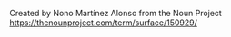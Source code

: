 Created by Nono Martínez Alonso from the Noun Project
https://thenounproject.com/term/surface/150929/
